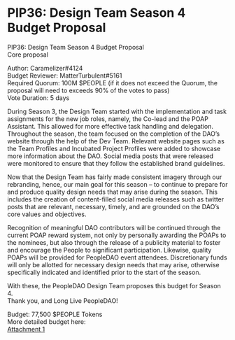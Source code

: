 # PIP36: Design Team Season 4 Budget Proposal

PIP36: Design Team Season 4 Budget Proposal  
Core proposal

Author: Caramelizer#4124  
Budget Reviewer: MatterTurbulent#5161  
Required Quorum: 100M $PEOPLE (if it does not exceed the Quorum, the proposal will need to exceeds 90% of the votes to pass)  
Vote Duration: 5 days

During Season 3, the Design Team started with the implementation and task assignments for the new job roles, namely, the Co-lead and the POAP Assistant. This allowed for more effective task handling and delegation. Throughout the season, the team focused on the completion of the DAO’s website through the help of the Dev Team. Relevant website pages such as the Team Profiles and Incubated Project Profiles were added to showcase more information about the DAO. Social media posts that were released were monitored to ensure that they follow the established brand guidelines.

Now that the Design Team has fairly made consistent imagery through our rebranding, hence, our main goal for this season – to continue to prepare for and produce quality design needs that may arise during the season. This includes the creation of content-filled social media releases such as twitter posts that are relevant, necessary, timely, and are grounded on the DAO’s core values and objectives.

Recognition of meaningful DAO contributors will be continued through the current POAP reward system, not only by personally awarding the POAPs to the nominees, but also through the release of a publicity material to foster and encourage the People to significant participation. Likewise, quality POAPs will be provided for PeopleDAO event attendees. Discretionary funds will only be allotted for necessary design needs that may arise, otherwise specifically indicated and identified prior to the start of the season.

With these, the PeopleDAO Design Team proposes this budget for Season 4.  
Thank you, and Long Live PeopleDAO!

Budget: 77,500 $PEOPLE Tokens  
More detailed budget here:  
[Attachment 1](./PIP36-attachment1.pdf)
